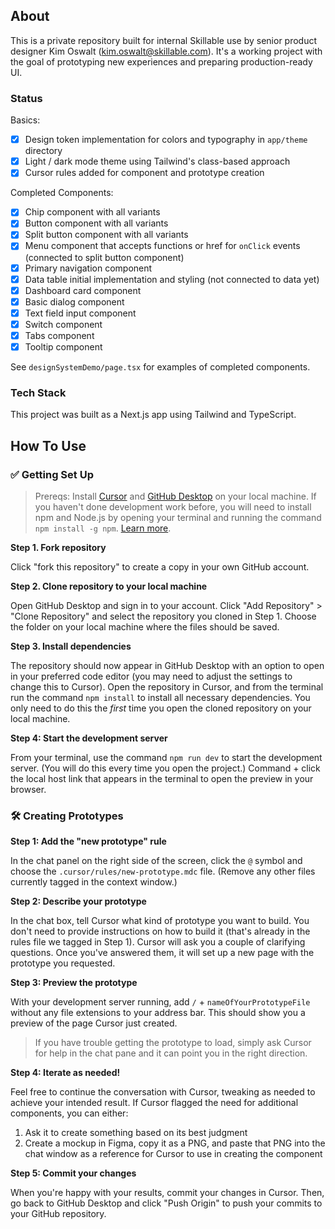 ## About

This is a private repository built for internal Skillable use by senior product designer Kim Oswalt (<kim.oswalt@skillable.com>). It's a working project with the goal of prototyping new experiences and preparing production-ready UI.

### Status

Basics:
- [X] Design token implementation for colors and typography in `app/theme` directory
- [X] Light / dark mode theme using Tailwind's class-based approach
- [X] Cursor rules added for component and prototype creation

Completed Components:

- [X] Chip component with all variants
- [X] Button component with all variants
- [X] Split button component with all variants
- [X] Menu component that accepts functions or href for `onClick` events (connected to split button component)
- [X] Primary navigation component
- [X] Data table initial implementation and styling (not connected to data yet)
- [X] Dashboard card component
- [X] Basic dialog component
- [X] Text field input component
- [X] Switch component
- [X] Tabs component
- [X] Tooltip component

See `designSystemDemo/page.tsx` for examples of completed components.

### Tech Stack

This project was built as a Next.js app using Tailwind and TypeScript.

## How To Use

### ✅ Getting Set Up

> Prereqs: Install [Cursor](https://cursor.com/en) and [GitHub Desktop](https://desktop.github.com/download/) on your local machine. If you haven't done development work before, you will need to install npm and Node.js by opening your terminal and running the command `npm install -g npm`. [Learn more](https://docs.npmjs.com/downloading-and-installing-node-js-and-npm).

**Step 1. Fork repository**

Click "fork this repository" to create a copy in your own GitHub account.

**Step 2. Clone repository to your local machine**

Open GitHub Desktop and sign in to your account. Click "Add Repository" > "Clone Repository" and select the repository you cloned in Step 1. Choose the folder on your local machine where the files should be saved.

**Step 3. Install dependencies**

The repository should now appear in GitHub Desktop with an option to open in your preferred code editor (you may need to adjust the settings to change this to Cursor). Open the repository in Cursor, and from the terminal run the command `npm install` to install all necessary dependencies. You only need to do this the *first* time you open the cloned repository on your local machine.

**Step 4: Start the development server**

From your terminal, use the command `npm run dev` to start the development server. (You will do this every time you open the project.) Command + click the local host link that appears in the terminal to open the preview in your browser.

### 🛠️ Creating Prototypes

**Step 1: Add the "new prototype" rule**

In the chat panel on the right side of the screen, click the `@` symbol and choose the `.cursor/rules/new-prototype.mdc` file. (Remove any other files currently tagged in the context window.)

**Step 2: Describe your prototype**

In the chat box, tell Cursor what kind of prototype you want to build. You don't need to provide instructions on how to build it (that's already in the rules file we tagged in Step 1). Cursor will ask you a couple of clarifying questions. Once you've answered them, it will set up a new page with the prototype you requested.

**Step 3: Preview the prototype**

With your development server running, add `/` + `nameOfYourPrototypeFile` without any file extensions to your address bar. This should show you a preview of the page Cursor just created.

> If you have trouble getting the prototype to load, simply ask Cursor for help in the chat pane and it can point you in the right direction.

**Step 4: Iterate as needed!**

Feel free to continue the conversation with Cursor, tweaking as needed to achieve your intended result. If Cursor flagged the need for additional components, you can either:

1. Ask it to create something based on its best judgment
2. Create a mockup in Figma, copy it as a PNG, and paste that PNG into the chat window as a reference for Cursor to use in creating the component

**Step 5: Commit your changes**

When you're happy with your results, commit your changes in Cursor. Then, go back to GitHub Desktop and click "Push Origin" to push your commits to your GitHub repository.